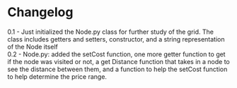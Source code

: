 # Changelog

0.1 - Just initialized the Node.py class for further study of the grid. The class includes getters and setters, constructor, and a string representation of the Node itself  
0.2 - Node.py: added the setCost function, one more getter function to get if the node was visited or not, a get Distance function that takes in a node to see the distance between them, and a function to help the setCost function to help determine the price range.
